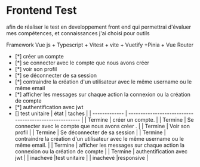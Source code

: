 # Frontend Test

afin de réaliser le test en developpement front end qui permettrai d'évaluer mes compétences, et connaissances j'ai choisi pour outils 

Framework Vue js + Typescript + Vitest + vite + Vuetify +Pinia + Vue Router 

- [*] créer un compte 
- [*] se connecter avec le compte que nous avons créer 
- [*] voir son profil 
- [*] se déconnecter de sa session 
- [*] contraindre la création d'un utilisateur avec le même username ou le même email 
- [*] afficher les messages sur chaque action la connexion ou la création de compte 
- [*] authentification avec jwt 
- [] test unitaire
| état          | taches                                                                           |
| ------------- | ------------------------------------------------------                           |
| Termine       | créer un compte.                                                                 |
| Termine       | Se connecter avec le compte que nous avons créer .                               |
| Termine       | Voir son profil                                                                  |
| Termine       | Se déconnecter de sa session                                                     |
| Termine       | contraindre la création d'un utilisateur avec le même username ou le même email. |
| Termine       | afficher les messages sur chaque action la connexion ou la création de compte    |
| Termine       | authentification avec jwt                                                        |
| inachevé      |test unitaire                                                                     |
| inachevé      |responsive                                                                        |
